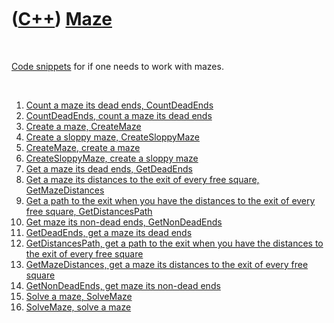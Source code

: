 
 

 

 

 

 

([C++](Cpp.md)) [Maze](CppMaze.md)
====================================

 

[Code snippets](CppCodeSnippets.md) for if one needs to work with
mazes.

 

1.  [Count a maze its dead ends, CountDeadEnds](CppCountDeadEnds.md)
2.  [CountDeadEnds, count a maze its dead ends](CppCountDeadEnds.md)
3.  [Create a maze, CreateMaze](CppCreateMaze.md)
4.  [Create a sloppy maze, CreateSloppyMaze](CppCreateSloppyMaze.md)
5.  [CreateMaze, create a maze](CppCreateMaze.md)
6.  [CreateSloppyMaze, create a sloppy maze](CppCreateSloppyMaze.md)
7.  [Get a maze its dead ends, GetDeadEnds](CppGetDeadEnds.md)
8.  [Get a maze its distances to the exit of every free square,
    GetMazeDistances](CppGetMazeDistances.md)
9.  [Get a path to the exit when you have the distances to the exit of
    every free square, GetDistancesPath](CppGetDistancesPath.md)
10. [Get maze its non-dead ends, GetNonDeadEnds](CppGetNonDeadEnds.md)
11. [GetDeadEnds, get a maze its dead ends](CppGetDeadEnds.md)
12. [GetDistancesPath, get a path to the exit when you have the
    distances to the exit of every free square](CppGetDistancesPath.md)
13. [GetMazeDistances, get a maze its distances to the exit of every
    free square](CppGetMazeDistances.md)
14. [GetNonDeadEnds, get maze its non-dead ends](CppGetNonDeadEnds.md)
15. [Solve a maze, SolveMaze](CppSolveMaze.md)
16. [SolveMaze, solve a maze](CppSolveMaze.md)

 

 

 

 

 

 

